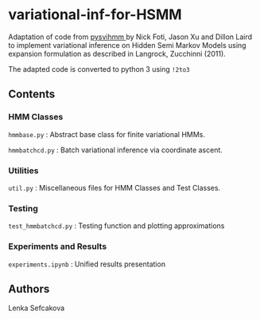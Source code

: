 # variational-inf-for-HSMM

Adaptation of code from [pysvihmm ](https://github.com/dillonalaird/pysvihmm) by Nick Foti, Jason Xu and Dillon Laird to implement variational inference on Hidden Semi Markov Models using expansion formulation as described in Langrock, Zucchinni (2011).


The adapted code is converted to python 3 using `!2to3`

Contents
--------

### HMM Classes

`hmmbase.py` : Abstract base class for finite variational HMMs.

`hmmbatchcd.py` : Batch variational inference via coordinate ascent.


### Utilities

`util.py` : Miscellaneous files for HMM Classes and Test Classes.

### Testing 

`test_hmmbatchcd.py` : Testing function and plotting approximations

### Experiments and Results

`experiments.ipynb` : Unified results presentation

Authors
--------

Lenka Sefcakova 


